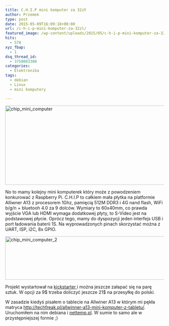 ```yaml
---
title: C.H.I.P mini komputer za 32zł
author: Przemek
type: post
date: 2015-05-09T16:09:18+00:00
url: /c-h-i-p-mini-komputer-za-32zl/
featured_image: /wp-content/uploads/2015/05/c-h-i-p-mini-komputer-za-32zl.jpg
hits:
  - 578
xyz_fbap:
  - 1
dsq_thread_id:
  - 3750083308
categories:
  - Elektronika
tags:
  - debian
  - Linux
  - mini komputery

---
```

<a href="http://techfreak.pl/c-h-i-p-mini-komputer-za-32zl/chip_mini_computer/" rel="attachment wp-att-9479"><img class="aligncenter size-full wp-image-9479" src="http://techfreak.pl/wp-content/uploads/2015/05/chip_mini_computer.jpg" alt="chip_mini_computer" width="700" height="252" /></a>

No to mamy kolejny mini komputerek który może z powodzeniem konkurować z Raspberry Pi. C.H.I.P to całkiem mała płytka na platformie Alliwner A13 z procesorem 1Ghz, pamięcią 512M DDR3 i 4G nand flash, WiFi b/g/n + bluetooh 4.0 za 9 dolców. Wymiary to 60x40mm, co prawda wyjście VGA lub HDMI wymaga dodatkowej płyty, to S-Video jest na podstawowej płycie. Oprócz tego, mamy do dyspozycji jeden interfejs USB i port ładowania baterii 1S. Na wyprowadzonych pinach skorzystać można z UART, ISP, i2C, 8x GPIO.

<a href="http://techfreak.pl/c-h-i-p-mini-komputer-za-32zl/chip_mini_computer_2/" rel="attachment wp-att-9480"><img class="aligncenter size-full wp-image-9480" src="http://techfreak.pl/wp-content/uploads/2015/05/chip_mini_computer_2.jpg" alt="chip_mini_computer_2" width="700" height="138" /></a>

<!--more-->

Projekt wystartował na <a href="https://www.kickstarter.com/projects/1598272670/chip-the-worlds-first-9-computer" target="_blank">kickstarter </a>i można jeszcze załapać się na parę sztuk. W opcji za 9$ trzeba doliczyć jeszcze 21$ na przesyłkę do polski.



W zasadzie kiedyś pisałem o tablecie na Allwiner A13 w którym mi pękła matryca <a href="http://techfreak.pl/allwinner-a13-mini-komputer-z-tabletu/" target="_blank">http://techfreak.pl/allwinner-a13-mini-komputer-z-tabletu/</a>. Uruchomiłem na nim debiana i <a href="http://nettemp.pl" target="_blank">nettemp.pl</a>. W sumie to samo ale w przystępniejszej formie ;)